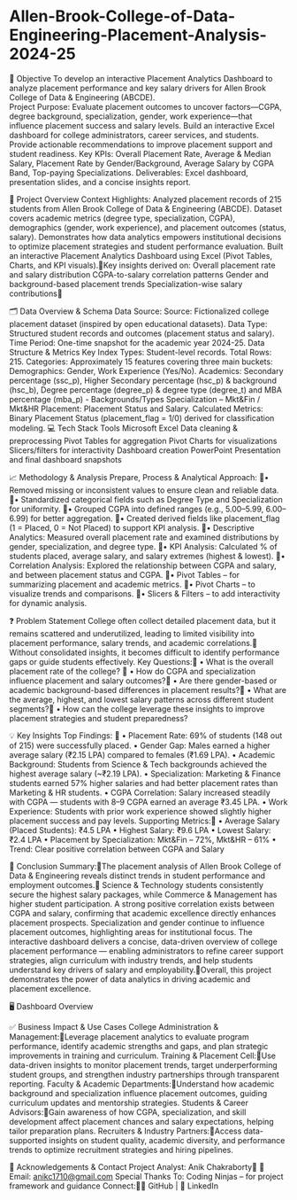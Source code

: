 # Allen-Brook-College-of-Data-Engineering-Placement-Analysis-2024-25
 🎯 Objective To develop an interactive Placement Analytics Dashboard to analyze placement performance and key salary drivers for Allen Brook College of Data & Engineering (ABCDE).  
     Project Purpose: Evaluate placement outcomes to uncover factors—CGPA, degree background, specialization, gender, work experience—that influence placement success and salary levels. Build an interactive Excel dashboard for college administrators, career services, and students. Provide actionable recommendations to improve placement support and student readiness.  Key KPIs:  Overall Placement Rate, Average & Median Salary, Placement Rate by Gender/Background, Average Salary by CGPA Band, Top-paying Specializations.  Deliverables:  Excel dashboard, presentation slides, and a concise insights report.    
 
 📘 Project Overview Context Highlights: Analyzed placement records of 215 students from Allen Brook College of Data & Engineering (ABCDE). Dataset covers academic metrics (degree type, specialization, CGPA), demographics (gender, work experience), and placement outcomes (status, salary). Demonstrates how data analytics empowers institutional decisions to optimize placement strategies and student performance evaluation. Built an interactive Placement Analytics Dashboard using Excel (Pivot Tables, Charts, and KPI visuals).Key insights derived on: Overall placement rate and salary distribution CGPA-to-salary correlation patterns Gender and background-based placement trends Specialization-wise salary contributions     
 
 🗂️ Data Overview & Schema     Data Source:  Source: Fictionalized college placement dataset (inspired by open educational datasets). Data Type: Structured student records and outcomes (placement status and salary). Time Period: One-time snapshot for the academic year 2024-25.  Data Structure & Metrics Key Index Types: Student-level records. Total Rows: 215. Categories: Approximately 15 features covering three main buckets: Demographics: Gender, Work Experience (Yes/No). Academics: Secondary percentage (ssc_p), Higher Secondary percentage (hsc_p) & background (hsc_b), Degree percentage (degree_p) & degree type (degree_t) and MBA percentage (mba_p) - Backgrounds/Types Specialization – Mkt&Fin / Mkt&HR Placement: Placement Status and Salary. Calculated Metrics: Binary Placement Status (placement_flag = 1/0) derived for classification modeling.    💻 Tech Stack    Tools Microsoft Excel Data cleaning & preprocessing Pivot Tables for aggregation Pivot Charts for visualizations Slicers/filters for interactivity Dashboard creation  PowerPoint Presentation and final dashboard snapshots      
 
 📈 Methodology & Analysis  Prepare, Process & Analytical Approach: • Removed missing or inconsistent values to ensure clean and reliable data. • Standardized categorical fields such as Degree Type and Specialization for uniformity. • Grouped CGPA into defined ranges (e.g., 5.00–5.99, 6.00–6.99) for better aggregation. • Created derived fields like placement_flag (1 = Placed, 0 = Not Placed) to support KPI analysis. • Descriptive Analytics: Measured overall placement rate and examined distributions by gender, specialization, and degree type. • KPI Analysis: Calculated % of students placed, average salary, and salary extremes (highest & lowest). • Correlation Analysis: Explored the relationship between CGPA and salary, and between placement status and CGPA. • Pivot Tables – for summarizing placement and academic metrics. • Pivot Charts – to visualize trends and comparisons. • Slicers & Filters – to add interactivity for dynamic analysis.      
 
 ❓ Problem Statement     College often collect detailed placement data, but it remains scattered and underutilized, leading to limited visibility into placement performance, salary trends, and academic correlations. Without consolidated insights, it becomes difficult to identify performance gaps or guide students effectively.  Key Questions:	• What is the overall placement rate of the college? 	• How do CGPA and specialization influence placement and salary outcomes? 	• Are there gender-based or academic background-based differences in placement results? 	• What are the average, highest, and lowest salary patterns across different student segments? 	• How can the college leverage these insights to improve placement strategies and student preparedness?    
 
 💡 Key Insights      Top Findings: 	• Placement Rate: 69% of students (148 out of 215) were successfully placed. 	• Gender Gap: Males earned a higher average salary (₹2.15 LPA) compared to females (₹1.69 LPA). 	• Academic Background: Students from Science & Tech backgrounds achieved the highest average salary (~₹2.19 LPA). 	• Specialization: Marketing & Finance students earned 57% higher salaries and had better placement rates than Marketing & HR students. 	• CGPA Correlation: Salary increased steadily with CGPA — students with 8–9 CGPA earned an average ₹3.45 LPA. 	• Work Experience: Students with prior work experience showed slightly higher placement success and pay levels.  Supporting Metrics: 	•  Average Salary (Placed Students): ₹4.5 LPA 	•  Highest Salary: ₹9.6 LPA 	• Lowest Salary: ₹2.4 LPA 	• Placement by Specialization: Mkt&Fin – 72%, Mkt&HR – 61% 	• Trend: Clear positive correlation between CGPA and Salary   
 
 📍 Conclusion     Summary:The placement analysis of Allen Brook College of Data & Engineering reveals distinct trends in student performance and employment outcomes. Science & Technology students consistently secure the highest salary packages, while Commerce & Management has higher student participation. A strong positive correlation exists between CGPA and salary, confirming that academic excellence directly enhances placement prospects. Specialization and gender continue to influence placement outcomes, highlighting areas for institutional focus. The interactive dashboard delivers a concise, data-driven overview of college placement performance — enabling administrators to refine career support strategies, align curriculum with industry trends, and help students understand key drivers of salary and employability.Overall, this project demonstrates the power of data analytics in driving academic and placement excellence.  
 
 🖥️ Dashboard Overview    
 
 ✅ Business Impact & Use Cases   College Administration & Management:Leverage placement analytics to evaluate program performance, identify academic strengths and gaps, and plan strategic improvements in training and curriculum.  Training & Placement Cell:Use data-driven insights to monitor placement trends, target underperforming student groups, and strengthen industry partnerships through transparent reporting.  Faculty & Academic Departments:Understand how academic background and specialization influence placement outcomes, guiding curriculum updates and mentorship strategies.  Students & Career Advisors:Gain awareness of how CGPA, specialization, and skill development affect placement chances and salary expectations, helping tailor preparation plans.  Recruiters & Industry Partners:Access data-supported insights on student quality, academic diversity, and performance trends to optimize recruitment strategies and hiring pipelines.     
 
 🙏 Acknowledgements & Contact Project Analyst: Anik Chakraborty		📧 Email: anikc1710@gmail.com  Special Thanks To: Coding Ninjas – for project framework and guidance  Connect:🔗 GitHub | 🔗 LinkedIn    
